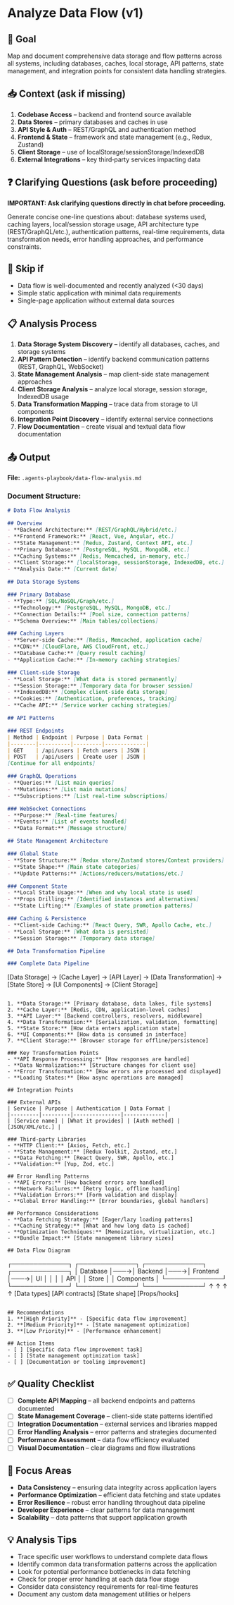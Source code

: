# Analyze Data Flow (v1)

## 🎯 Goal
Map and document comprehensive data storage and flow patterns across all systems, including databases, caches, local storage, API patterns, state management, and integration points for consistent data handling strategies.

## 📥 Context (ask if missing)
1. **Codebase Access** – backend and frontend source available
2. **Data Stores** – primary databases and caches in use
3. **API Style & Auth** – REST/GraphQL and authentication method
4. **Frontend & State** – framework and state management (e.g., Redux, Zustand)
5. **Client Storage** – use of localStorage/sessionStorage/IndexedDB
6. **External Integrations** – key third‑party services impacting data

## ❓ Clarifying Questions (ask before proceeding)
**IMPORTANT: Ask clarifying questions directly in chat before proceeding.**

Generate concise one-line questions about: database systems used, caching layers, local/session storage usage, API architecture type (REST/GraphQL/etc.), authentication patterns, real-time requirements, data transformation needs, error handling approaches, and performance constraints.

## 🚦 Skip if
- Data flow is well-documented and recently analyzed (<30 days)
- Simple static application with minimal data requirements
- Single-page application without external data sources

## 📋 Analysis Process
1. **Data Storage System Discovery** – identify all databases, caches, and storage systems
2. **API Pattern Detection** – identify backend communication patterns (REST, GraphQL, WebSocket)
3. **State Management Analysis** – map client-side state management approaches
4. **Client Storage Analysis** – analyze local storage, session storage, IndexedDB usage
5. **Data Transformation Mapping** – trace data from storage to UI components  
6. **Integration Point Discovery** – identify external service connections
7. **Flow Documentation** – create visual and textual data flow documentation

## 📤 Output
**File:** `.agents-playbook/data-flow-analysis.md`

### Document Structure:
```markdown
# Data Flow Analysis

## Overview
- **Backend Architecture:** [REST/GraphQL/Hybrid/etc.]
- **Frontend Framework:** [React, Vue, Angular, etc.]
- **State Management:** [Redux, Zustand, Context API, etc.]
- **Primary Database:** [PostgreSQL, MySQL, MongoDB, etc.]
- **Caching Systems:** [Redis, Memcached, in-memory, etc.]
- **Client Storage:** [localStorage, sessionStorage, IndexedDB, etc.]
- **Analysis Date:** [Current date]

## Data Storage Systems

### Primary Database
- **Type:** [SQL/NoSQL/Graph/etc.]
- **Technology:** [PostgreSQL, MySQL, MongoDB, etc.]
- **Connection Details:** [Pool size, connection patterns]
- **Schema Overview:** [Main tables/collections]

### Caching Layers
- **Server-side Cache:** [Redis, Memcached, application cache]
- **CDN:** [CloudFlare, AWS CloudFront, etc.]
- **Database Cache:** [Query result caching]
- **Application Cache:** [In-memory caching strategies]

### Client-side Storage
- **Local Storage:** [What data is stored permanently]
- **Session Storage:** [Temporary data for browser session]
- **IndexedDB:** [Complex client-side data storage]
- **Cookies:** [Authentication, preferences, tracking]
- **Cache API:** [Service worker caching strategies]

## API Patterns

### REST Endpoints
| Method | Endpoint | Purpose | Data Format |
|--------|----------|---------|-------------|
| GET    | /api/users | Fetch users | JSON |
| POST   | /api/users | Create user | JSON |
[Continue for all endpoints]

### GraphQL Operations
- **Queries:** [List main queries]
- **Mutations:** [List main mutations]  
- **Subscriptions:** [List real-time subscriptions]

### WebSocket Connections
- **Purpose:** [Real-time features]
- **Events:** [List of events handled]
- **Data Format:** [Message structure]

## State Management Architecture

### Global State
- **Store Structure:** [Redux store/Zustand stores/Context providers]
- **State Shape:** [Main state categories]
- **Update Patterns:** [Actions/reducers/mutations/etc.]

### Component State
- **Local State Usage:** [When and why local state is used]
- **Props Drilling:** [Identified instances and alternatives]
- **State Lifting:** [Examples of state promotion patterns]

### Caching & Persistence
- **Client-side Caching:** [React Query, SWR, Apollo Cache, etc.]
- **Local Storage:** [What data is persisted]
- **Session Storage:** [Temporary data storage]

## Data Transformation Pipeline

### Complete Data Pipeline
```
[Data Storage] → [Cache Layer] → [API Layer] → [Data Transformation] → [State Store] → [UI Components] → [Client Storage]
```

1. **Data Storage:** [Primary database, data lakes, file systems]
2. **Cache Layer:** [Redis, CDN, application-level caches]
3. **API Layer:** [Backend controllers, resolvers, middleware]
4. **Data Transformation:** [Serialization, validation, formatting]
5. **State Store:** [How data enters application state]
6. **UI Components:** [How data is consumed in interface]
7. **Client Storage:** [Browser storage for offline/persistence]

### Key Transformation Points
- **API Response Processing:** [How responses are handled]
- **Data Normalization:** [Structure changes for client use]
- **Error Transformation:** [How errors are processed and displayed]
- **Loading States:** [How async operations are managed]

## Integration Points

### External APIs
| Service | Purpose | Authentication | Data Format |
|---------|---------|---------------|-------------|
| [Service name] | [What it provides] | [Auth method] | [JSON/XML/etc.] |

### Third-party Libraries
- **HTTP Client:** [Axios, Fetch, etc.]
- **State Management:** [Redux Toolkit, Zustand, etc.]  
- **Data Fetching:** [React Query, SWR, Apollo, etc.]
- **Validation:** [Yup, Zod, etc.]

## Error Handling Patterns
- **API Errors:** [How backend errors are handled]
- **Network Failures:** [Retry logic, offline handling]
- **Validation Errors:** [Form validation and display]
- **Global Error Handling:** [Error boundaries, global handlers]

## Performance Considerations
- **Data Fetching Strategy:** [Eager/lazy loading patterns]
- **Caching Strategy:** [What and how long data is cached]
- **Optimization Techniques:** [Memoization, virtualization, etc.]
- **Bundle Impact:** [State management library sizes]

## Data Flow Diagram
```
┌─────────────┐    ┌─────────────┐    ┌─────────────┐    ┌─────────────┐
│   Database  │───→│  Backend    │───→│   Frontend  │───→│     UI      │
│             │    │     API     │    │    Store    │    │ Components  │
└─────────────┘    └─────────────┘    └─────────────┘    └─────────────┘
       ↑                   ↑                   ↑                   ↑
   [Data types]    [API contracts]   [State shape]   [Props/hooks]
```

## Recommendations
1. **[High Priority]** - [Specific data flow improvement]
2. **[Medium Priority]** - [State management optimization]  
3. **[Low Priority]** - [Performance enhancement]

## Action Items
- [ ] [Specific data flow improvement task]
- [ ] [State management optimization task]
- [ ] [Documentation or tooling improvement]
```

## ✅ Quality Checklist
- [ ] **Complete API Mapping** – all backend endpoints and patterns documented
- [ ] **State Management Coverage** – client-side state patterns identified
- [ ] **Integration Documentation** – external services and libraries mapped
- [ ] **Error Handling Analysis** – error patterns and strategies documented
- [ ] **Performance Assessment** – data flow efficiency evaluated
- [ ] **Visual Documentation** – clear diagrams and flow illustrations

## 🎯 Focus Areas
- **Data Consistency** – ensuring data integrity across application layers
- **Performance Optimization** – efficient data fetching and state updates
- **Error Resilience** – robust error handling throughout data pipeline
- **Developer Experience** – clear patterns for data management
- **Scalability** – data patterns that support application growth

## 💡 Analysis Tips
- Trace specific user workflows to understand complete data flows
- Identify common data transformation patterns across the application
- Look for potential performance bottlenecks in data fetching
- Check for proper error handling at each data flow stage
- Consider data consistency requirements for real-time features
- Document any custom data management utilities or helpers
